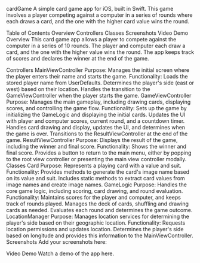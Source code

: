 cardGame
A simple card game app for iOS, built in Swift. This game involves a player competing against a computer in a series of rounds where each draws a card, and the one with the higher card value wins the round.

Table of Contents
Overview
Controllers
Classes
Screenshots
Video Demo
Overview
This card game app allows a player to compete against the computer in a series of 10 rounds. The player and computer each draw a card, and the one with the higher value wins the round. The app keeps track of scores and declares the winner at the end of the game.

Controllers
MainViewController
Purpose: Manages the initial screen where the player enters their name and starts the game.
Functionality:
Loads the stored player name from UserDefaults.
Determines the player's side (east or west) based on their location.
Handles the transition to the GameViewController when the player starts the game.
GameViewController
Purpose: Manages the main gameplay, including drawing cards, displaying scores, and controlling the game flow.
Functionality:
Sets up the game by initializing the GameLogic and displaying the initial cards.
Updates the UI with player and computer scores, current round, and a countdown timer.
Handles card drawing and display, updates the UI, and determines when the game is over.
Transitions to the ResultViewController at the end of the game.
ResultViewController
Purpose: Displays the result of the game, including the winner and final score.
Functionality:
Shows the winner and final score.
Provides a button to return to the main menu, either by popping to the root view controller or presenting the main view controller modally.
Classes
Card
Purpose: Represents a playing card with a value and suit.
Functionality:
Provides methods to generate the card's image name based on its value and suit.
Includes static methods to extract card values from image names and create image names.
GameLogic
Purpose: Handles the core game logic, including scoring, card drawing, and round evaluation.
Functionality:
Maintains scores for the player and computer, and keeps track of rounds played.
Manages the deck of cards, shuffling and drawing cards as needed.
Evaluates each round and determines the game outcome.
LocationManager
Purpose: Manages location services for determining the player's side based on their geographic location.
Functionality:
Requests location permissions and updates location.
Determines the player's side based on longitude and provides this information to the MainViewController.
Screenshots
Add your screenshots here:

Video Demo
Watch a demo of the app here.

